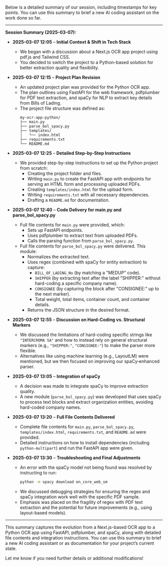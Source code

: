 Below is a detailed summary of our session, including timestamps for key points. You can use this summary to brief a new AI coding assistant on the work done so far.

---

**Session Summary (2025-03-07):**

- **2025-03-07 12:05** – **Initial Context & Shift in Tech Stack**  
  - We began with a discussion about a Next.js OCR app project using pdf.js and Tailwind CSS.
  - You decided to switch the project to a Python-based solution for better extraction quality and flexibility.

- **2025-03-07 12:15** – **Project Plan Revision**  
  - An updated project plan was provided for the Python OCR app.
  - The plan outlines using FastAPI for the web framework, pdfplumber for PDF text extraction, and spaCy for NLP to extract key details from Bills of Lading.
  - The project file structure was defined as:
    ```
    my-ocr-app-python/
    ├── main.py
    ├── parse_bol_spacy.py
    ├── templates/
    │   └── index.html
    ├── requirements.txt
    └── README.md
    ```

- **2025-03-07 12:25** – **Detailed Step-by-Step Instructions**  
  - We provided step-by-step instructions to set up the Python project from scratch:
    - Creating the project folder and files.
    - Writing `main.py` to create the FastAPI app with endpoints for serving an HTML form and processing uploaded PDFs.
    - Creating `templates/index.html` for the upload form.
    - Writing `requirements.txt` with all necessary dependencies.
    - Drafting a `README.md` for documentation.
  
- **2025-03-07 12:40** – **Code Delivery for main.py and parse_bol_spacy.py**  
  - Full file contents for `main.py` were provided, which:
    - Sets up FastAPI endpoints.
    - Uses pdfplumber to extract text from uploaded PDFs.
    - Calls the parsing function from `parse_bol_spacy.py`.
  - Full file contents for `parse_bol_spacy.py` were delivered. This module:
    - Normalizes the extracted text.
    - Uses regex (combined with spaCy for entity extraction) to capture:
      - `BILL_OF_LADING_No` (by matching a "MEDUP" code).
      - `SHIPPER` (by extracting text after the label "SHIPPER:" without hard-coding a specific company name).
      - `CONSIGNEE` (by capturing the block after "CONSIGNEE:" up to the next marker).
      - Total weight, total items, container count, and container details.
    - Returns the JSON structure in the desired format.

- **2025-03-07 12:55** – **Discussion on Hard-Coding vs. Structural Markers**  
  - We discussed the limitations of hard-coding specific strings like `"INTERCROMA SA"` and how to instead rely on general structural markers (e.g., `"SHIPPER:"`, `"CONSIGNEE:"`) to make the parser more flexible.
  - Alternatives like using machine learning (e.g., LayoutLM) were mentioned, but we then focused on improving our spaCy‑enhanced parser.

- **2025-03-07 13:05** – **Integration of spaCy**  
  - A decision was made to integrate spaCy to improve extraction quality.
  - A new module (`parse_bol_spacy.py`) was developed that uses spaCy to process text blocks and extract organization entities, avoiding hard-coded company names.
  
- **2025-03-07 13:20** – **Full File Contents Delivered**  
  - Complete file contents for `main.py`, `parse_bol_spacy.py`, `templates/index.html`, `requirements.txt`, and `README.md` were provided.
  - Detailed instructions on how to install dependencies (including `python-multipart`) and run the FastAPI app were given.
  
- **2025-03-07 13:30** – **Troubleshooting and Final Adjustments**  
  - An error with the spaCy model not being found was resolved by instructing to run:
    ```bash
    python -m spacy download en_core_web_sm
    ```
  - We discussed debugging strategies for ensuring the regex and spaCy integration work well with the specific PDF sample.
  - Emphasis was placed on the fragility of regex with PDF text extraction and the potential for future improvements (e.g., using layout-based models).

---

This summary captures the evolution from a Next.js-based OCR app to a Python OCR app using FastAPI, pdfplumber, and spaCy, along with detailed file contents and integration instructions. You can use this summary to brief a new AI coding assistant or as documentation for your project’s current state. 

Let me know if you need further details or additional modifications!